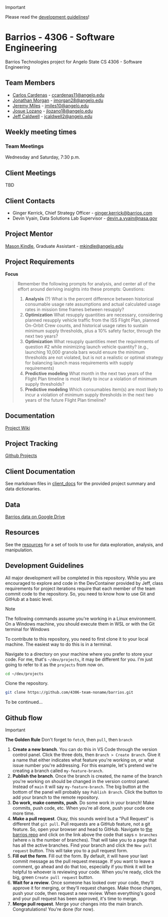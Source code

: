 > [!IMPORTANT]
> Please read the [development guidelines](#development-guidelines)!

# Barrios - 4306 - Software Engineering
Barrios Technologies project for Angelo State CS 4306 - Software Engineering

## Team Members
- [Carlos Cardenas](https://github.com/arcxcc) - ccardenas11@angelo.edu
- [Jonathan Morgan](https://github.com/jmorgan28-01) - jmorgan28@angelo.edu
- [Jeremy Miles](https://github.com/jeremymiles) - jmiles10@angelo.edu
- [Josue Lozano](https://github.com/jlozano23) - jlozano18@angelo.edu
- [Jeff Caldwell](https://github.com/nemo-omen) - jcaldwell2@angelo.edu

## Weekly meeting times

### Team Meetings

Wednesday and Saturday, 7:30 p.m.

## Client Meetings

TBD

## Client Contacts
- Ginger Kerrick, Chief Strategy Officer - ginger.kerrick@barrios.com
- Devin Vyain, Data Solutions Lab Supervisor - devin.a.vyain@nasa.gov

## Project Mentor
[Mason Kindle](https://www.angelo.edu/live/profiles/13285-mason-kindle),  Graduate Assistant  - mkindle@angelo.edu

## Project Requirements
**Focus**

> Remember the following prompts for analysis, and center all of the effort around deriving insights into these prompts:
> Questions:
> 1. __Analysis__ (?)
> What is the percent difference between historical consumable usage rate assumptions and actual calculated usage rates in mission time frames between resupply?
> 2. __Optimization__
> What resupply quantities are necessary, considering planned resupply vehicle traffic from the ISS Flight Plan, planned On-Orbit Crew counts, and historical usage rates to sustain minimum supply thresholds, plus a 10% safety factor, through the next two years?
> 3. __Optimization__
> What resupply quantities meet the requirements of question \#2 while minimizing launch vehicle quantity? (e.g., launching 10,000 granola bars would ensure the minimum thresholds are not violated, but is not a realistic or optimal strategy for balancing launch mass requirements with supply requirements)
> 4. __Predictive modeling__
> What month in the next two years of the Flight Plan timeline is most likely to incur a violation of minimum supply thresholds?
> 5. __Predictive modeling__
> Which consumables item(s) are most likely to incur a violation of minimum supply thresholds in the next two years of the future Flight Plan timeline?

## Documentation
[Project Wiki](https://github.com/4306-team-noname/barrios/wiki)

## Project Tracking
[Github Projects](https://github.com/orgs/4306-team-noname/projects/1)

## Client Documentation
See markdown files in [client_docs](./client_docs) for the provided project summary and data dictionaries.

## Data
[Barrios data on Google Drive](https://drive.google.com/drive/u/0/folders/1QjZAWA7KyjAwYDQU2jbEDuHuvXdkoxZB)

## Resources
See the [resources](./resources.md) for a set of tools to use for data exploration, analysis, and manipulation.

## Development Guidelines

All major development will be completed in this repository. While you are encouraged to explore and code in the DevContainer provided by Jeff, class requirements for project iterations require that each member of the team commit code to the repository. So, you need to know how to use Git and GitHub at a basic level.

> [!NOTE]
> The following commands assume you're working in a Linux environment. On a Windows machine, you should execute them in WSL or with the Git terminal for Windows

To contribute to this repository, you need to first clone it to your local machine. The easiest way to do this is in a terminal.

Navigate to a directory on your machine where you prefer to store your code. For me, that's `~/dev/projects`, it may be different for you. I'm just going to refer to it as the `projects` from now on.

```bash
cd ~/dev/projects
```

Clone the repository.

```bash
git clone https://github.com/4306-team-noname/barrios.git
```

To be continued...

## Github flow
> [!IMPORTANT] 
> __The Golden Rule__
> Don't forget to `fetch`, then `pull`, then `branch`
1. __Create a new branch__. You can do this in VS Code through the version control panel. Click the three dots, then `Branch > Create Branch`. Give it a name that either indicates what feature you're working on, or what issue number you're addressing. For this example, let's pretend we're creating a branch called `my-feature-branch`.
2. __Publish the branch__. Once the branch is created, the name of the branch you're working on should be changed in the version control panel. Instead of `main` it will say `my-feature-branch`. The big button at the bottom of the panel will probably say `Publish Branch`. Click the button to add your branch to the remote repository.
3. __Do work, make commits, push__. Do some work in your branch! Make commits, push code, etc. When you're all done, push your code one more time.
4. __Make a pull request__. Okay, this sounds weird but a "Pull Request" is different that `git pull`. Pull requests are a GitHub feature, not a git feature. So, open your browser and head to GitHub. Navigate to [the barrios repo](https://github.com/4306-team-noname/barrios) and click on the link above the code that says `n branches` (where `n` is the number of branches). That will take you to a page that has all the active branches. Find your branch and click the `New pull request` button. This will take you to a pull request form.
5. __Fill out the form__. Fill out the form. By default, it will have your last commit message as the pull request message. If you want to leave a comment, go ahead and do that too, especially if you think it will be helpful to whoever is reviewing your code. When you're ready, click the big, green `Create pull request` button.
6. __Wait for a review__. Once someone has looked over your code, they'll approve it for merging, or they'll request changes. Make those changes, push your code, then request a new review. When everything's good and your pull request has been approved, it's time to merge.
7. __Merge pull request__. Merge your changes into the main branch. Congratulations! You're done (for now).